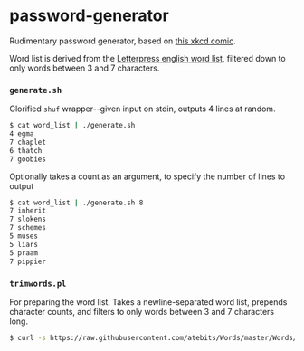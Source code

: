 # password-generator

Rudimentary password generator, based on [this xkcd comic](https://xkcd.com/936/).

Word list is derived from the [Letterpress english word list](https://github.com/atebits/Words/blob/master/Words/en.txt), filtered down to only words between 3 and 7 characters.

### `generate.sh`

Glorified `shuf` wrapper--given input on stdin, outputs 4 lines at random.

```bash
$ cat word_list | ./generate.sh
4 egma
7 chaplet
6 thatch
7 goobies
```

Optionally takes a count as an argument, to specify the number of lines to output

```bash
$ cat word_list | ./generate.sh 8
7 inherit
7 slokens
7 schemes
5 muses
5 liars
5 praam
7 pippier
```

### `trimwords.pl`

For preparing the word list. Takes a newline-separated word list, prepends character counts, and filters to only words between 3 and 7 characters long.

```bash
$ curl -s https://raw.githubusercontent.com/atebits/Words/master/Words/en.txt | ./trimwords.pl > word_list 
```

